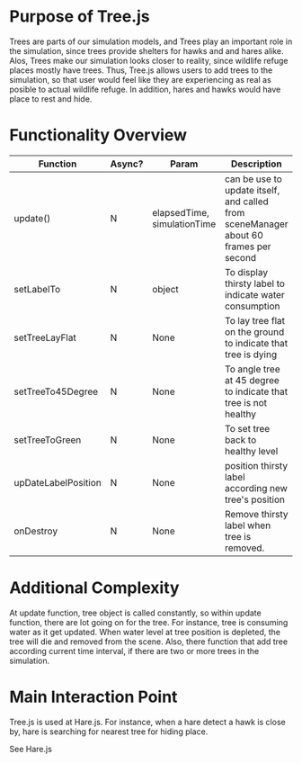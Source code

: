 # Purpose of Tree.js

Trees are parts of our simulation models, and Trees play an important role in the simulation, since trees provide shelters for hawks and and hares alike. Alos, Trees make our simulation looks closer to reality, since wildlife refuge places mostly have trees. Thus, Tree.js allows users to add trees to the simulation, so that user would feel like they are experiencing as real as posible to actual wildlife refuge. In addition, hares and hawks would have place to rest and hide. 



# Functionality Overview

| Function            | Async? | Param                       | Description                                                  |
| ------------------- | ------ | --------------------------- | ------------------------------------------------------------ |
| update()            | N      | elapsedTime, simulationTime | can be use to update itself, and called from sceneManager about 60 frames per second |
| setLabelTo          | N      | object                      | To display thirsty label to indicate water consumption       |
| setTreeLayFlat    | N      | None                        | To lay tree flat on the ground to indicate that tree is dying |
| setTreeTo45Degree   | N      | None                        | To angle tree at 45 degree to indicate that tree is not healthy |
| setTreeToGreen      | N      | None                        | To set tree back to healthy level                            |
| upDateLabelPosition | N      | None                        | position thirsty label according new tree's position         |
| onDestroy           | N      | None                        | Remove thirsty label when tree is removed.                   |



# Additional Complexity

At update function, tree object is called constantly, so within update function, there are lot going on for the tree. For instance, tree is consuming water as it get updated. When water level at tree position is depleted, the tree will die and removed from the scene. Also, there function that add tree according current time interval, if there are two or more trees in the simulation. 

# Main Interaction Point

Tree.js is used at Hare.js. For instance, when a hare detect a hawk is close by, hare is searching for nearest tree for hiding place.

See Hare.js





